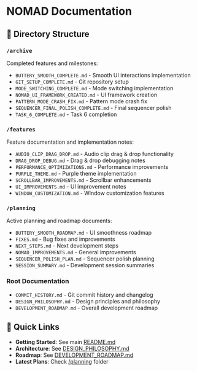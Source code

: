 # NOMAD Documentation

## 📁 Directory Structure

### `/archive`
Completed features and milestones:
- `BUTTERY_SMOOTH_COMPLETE.md` - Smooth UI interactions implementation
- `GIT_SETUP_COMPLETE.md` - Git repository setup
- `MODE_SWITCHING_COMPLETE.md` - Mode switching implementation
- `NOMAD_UI_FRAMEWORK_CREATED.md` - UI framework creation
- `PATTERN_MODE_CRASH_FIX.md` - Pattern mode crash fix
- `SEQUENCER_FINAL_POLISH_COMPLETE.md` - Final sequencer polish
- `TASK_6_COMPLETE.md` - Task 6 completion

### `/features`
Feature documentation and implementation notes:
- `AUDIO_CLIP_DRAG_DROP.md` - Audio clip drag & drop functionality
- `DRAG_DROP_DEBUG.md` - Drag & drop debugging notes
- `PERFORMANCE_OPTIMIZATIONS.md` - Performance improvements
- `PURPLE_THEME.md` - Purple theme implementation
- `SCROLLBAR_IMPROVEMENTS.md` - Scrollbar enhancements
- `UI_IMPROVEMENTS.md` - UI improvement notes
- `WINDOW_CUSTOMIZATION.md` - Window customization features

### `/planning`
Active planning and roadmap documents:
- `BUTTERY_SMOOTH_ROADMAP.md` - UI smoothness roadmap
- `FIXES.md` - Bug fixes and improvements
- `NEXT_STEPS.md` - Next development steps
- `NOMAD_IMPROVEMENTS.md` - General improvements
- `SEQUENCER_POLISH_PLAN.md` - Sequencer polish planning
- `SESSION_SUMMARY.md` - Development session summaries

### Root Documentation
- `COMMIT_HISTORY.md` - Git commit history and changelog
- `DESIGN_PHILOSOPHY.md` - Design principles and philosophy
- `DEVELOPMENT_ROADMAP.md` - Overall development roadmap

## 🚀 Quick Links

- **Getting Started**: See main [README.md](../README.md)
- **Architecture**: See [DESIGN_PHILOSOPHY.md](DESIGN_PHILOSOPHY.md)
- **Roadmap**: See [DEVELOPMENT_ROADMAP.md](DEVELOPMENT_ROADMAP.md)
- **Latest Plans**: Check [/planning](planning/) folder
